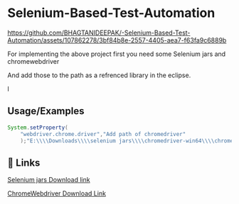 # 
# Selenium-Based-Test-Automation


https://github.com/BHAGTANIDEEPAK/-Selenium-Based-Test-Automation/assets/107862278/3bf84b8e-2557-4405-aea7-f63fa9c6889b


For implementing the above project first you need some Selenium jars and chromewebdriver

And add those to the path as a refrenced library in the eclipse.

l




## Usage/Examples

```java
System.setProperty(
    "webdriver.chrome.driver","Add path of chromedriver"
    );"E:\\\\Downloads\\\\selenium jars\\\\chromedriver-win64\\\\chromedriver.exe");
```





## 🔗 Links
[Selenium jars Download link](https://chromedriver.chromium.org/downloads)

[ChromeWebdriver Download Link](https://www.selenium.dev/downloads/)



